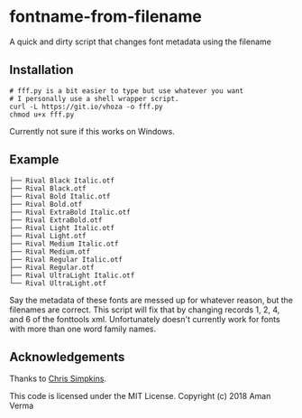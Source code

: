 # fontname-from-filename

A quick and dirty script that changes font metadata using the filename

## Installation

```
# fff.py is a bit easier to type but use whatever you want
# I personally use a shell wrapper script.
curl -L https://git.io/vhoza -o fff.py
chmod u+x fff.py
```

Currently not sure if this works on Windows.

## Example

```
├── Rival Black Italic.otf
├── Rival Black.otf
├── Rival Bold Italic.otf
├── Rival Bold.otf
├── Rival ExtraBold Italic.otf
├── Rival ExtraBold.otf
├── Rival Light Italic.otf
├── Rival Light.otf
├── Rival Medium Italic.otf
├── Rival Medium.otf
├── Rival Regular Italic.otf
├── Rival Regular.otf
├── Rival UltraLight Italic.otf
└── Rival UltraLight.otf
```

Say the metadata of these fonts are messed up for whatever reason, but the filenames are
correct. This script will fix that by changing records 1, 2, 4, and 6 of the fonttools xml.
Unfortunately doesn't currently work for fonts with more than one word family names.

## Acknowledgements

Thanks to [Chris Simpkins](https://github.com/chrissimpkins/fontname.py).

This code is licensed under the MIT License. Copyright (c) 2018 Aman Verma
